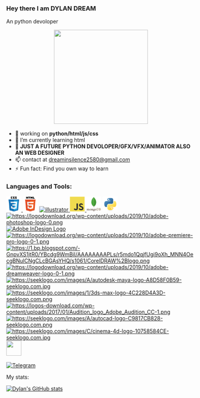 ### 

<!--
**dreambotsProduction/dreambotsProduction** is a ✨ _special_ ✨ repository because its `README.md` (this file) appears on your GitHub profile.

Here are some ideas to get you started:

- 🔭 I’m currently working on ...
- 🌱 I’m currently learning ...
- 👯 I’m looking to collaborate on ...
- 🤔 I’m looking for help with ...
- 💬 Ask me about ...
- 📫 How to reach me: ...
- 😄 Pronouns: ...
- ⚡ Fun fact: ...
-->
### **Hey there I am DYLAN DREAM**
<p> An python devoloper </p>

<div align="center">
    <img src="https://te.legra.ph/file/69d210e2c3d2b1c0df1b0.jpg"width="250" height="250">
</div>






- 🔭 working on **python/html/js/css**
- 🌱 I’m currently learning html
- 💬 **JUST A FUTURE PYTHON DEVOLOPER/GFX/VFX/ANIMATOR ALSO AN WEB DESIGNER**
- 📫 contact at dreaminsilence2580@gmail.com 
- ⚡ Fun fact: Find you own way to learn 
 <h3 align="left">Languages and Tools:</h3>
 <a href="https://www.w3schools.com/css/" target="_blank" rel="noreferrer"> <img src="https://raw.githubusercontent.com/devicons/devicon/master/icons/css3/css3-original-wordmark.svg" alt="css3" width="40" height="40"/>  </a> <a href="https://www.w3.org/html/" target="_blank" rel="noreferrer"> <img src="https://raw.githubusercontent.com/devicons/devicon/master/icons/html5/html5-original-wordmark.svg" alt="html5" width="40" height="40"/></a> <a href="https://www.adobe.com/in/products/illustrator.html" target="_blank" rel="noreferrer"> <img src="https://www.vectorlogo.zone/logos/adobe_illustrator/adobe_illustrator-icon.svg" alt="illustrator" width="40" height="40"/> </a><a href="https://developer.mozilla.org/en-US/docs/Web/JavaScript" target="_blank" rel="noreferrer"> <img src="https://raw.githubusercontent.com/devicons/devicon/master/icons/javascript/javascript-original.svg" alt="javascript" width="40" height="40"/> </a><a href="https://www.mongodb.com/" target="_blank" rel="noreferrer"> <img src="https://raw.githubusercontent.com/devicons/devicon/master/icons/mongodb/mongodb-original-wordmark.svg" alt="mongodb" width="40" height="40"/></a> <a href="https://www.python.org" target="_blank" rel="noreferrer"> <img src="https://raw.githubusercontent.com/devicons/devicon/master/icons/python/python-original.svg" alt="python" width="40" height="40"/> </a> <a href="https://www.adobe.com/in/products/photoshop.html" target="_blank" rel="noreferrer"><img src="https://logodownload.org/wp-content/uploads/2019/10/adobe-photoshop-logo-0.png" alt="https://logodownload.org/wp-content/uploads/2019/10/adobe-photoshop-logo-0.png" class="shrinkToFit transparent" width="40" height="40"</a><a href="https://www.adobe.com/in/products/indesign.html" target="_blank" rel="noreferrer"><img id="fancybox-img" src="https://1000logos.net/wp-content/uploads/2020/08/Adobe-InDesign-Logo.png" alt="Adobe InDesign Logo"width="45" height="35"></a><a href="https://www.adobe.com/in/products/indesign.html" target="_blank" rel="noreferrer"><img src="https://logodownload.org/wp-content/uploads/2019/10/adobe-premiere-pro-logo-0-1.png" alt="https://logodownload.org/wp-content/uploads/2019/10/adobe-premiere-pro-logo-0-1.png" class="shrinkToFit transparent" width="40" height="40"></a><a href="https://www.coreldraw.com/en/" target="_blank" rel="noreferrer"><img src="https://1.bp.blogspot.com/-GnpvXS1jtR0/YBcdg9WmBiI/AAAAAAAAPLs/r5mdo1QqjfUgi9oXh_MNN4OecgBNulCNgCLcBGAsYHQ/s1061/CorelDRAW%2Blogo.png" alt="https://1.bp.blogspot.com/-GnpvXS1jtR0/YBcdg9WmBiI/AAAAAAAAPLs/r5mdo1QqjfUgi9oXh_MNN4OecgBNulCNgCLcBGAsYHQ/s1061/CorelDRAW%2Blogo.png" class="shrinkToFit" width="47.6" height="40"></a><a href="https://www.adobe.com/in/products/dreamweaver.html" target="_blank" rel="noreferrer">  <img src="https://logodownload.org/wp-content/uploads/2019/10/adobe-dreamweaver-logo-0-1.png" alt="https://logodownload.org/wp-content/uploads/2019/10/adobe-dreamweaver-logo-0-1.png" class="shrinkToFit transparent" width="40" height="40"></a>
<a href="https://www.autodesk.in/products/maya/free-trial" target="_blank" rel="noreferrer"><img src="https://seeklogo.com/images/A/autodesk-maya-logo-A8D58F0B59-seeklogo.com.jpg" alt="https://seeklogo.com/images/A/autodesk-maya-logo-A8D58F0B59-seeklogo.com.jpg""width="40" height="40"> </a>  <a href="https://www.autodesk.in/products/3ds-max/free-trial" target="_blank" rel="noreferrer"><img src="https://seeklogo.com/images/1/3ds-max-logo-4C228D4A3D-seeklogo.com.png" alt="https://seeklogo.com/images/1/3ds-max-logo-4C228D4A3D-seeklogo.com.png" class="transparent"width="40" height="40"> </a>  <a href="https://www.adobe.com/in/products/audition.html" target="_blank" rel="noreferrer"><img src="https://logos-download.com/wp-content/uploads/2017/01/Audition_logo_Adobe_Audition_CC-1.png" alt="https://logos-download.com/wp-content/uploads/2017/01/Audition_logo_Adobe_Audition_CC-1.png" class="shrinkToFit transparent" width="49.3" height="40"><a/> <a href="https://www.autodesk.com/products/autocad" target="_blank" rel="noreferrer"><img src="https://seeklogo.com/images/A/autocad-logo-C9817CB828-seeklogo.com.png" alt="https://seeklogo.com/images/A/autocad-logo-C9817CB828-seeklogo.com.png" class="transparent"width="40" height="50"></a>  <a href="https://www.maxon.net/en/cinema-4d" target="_blank" rel="noreferrer"><img src="https://seeklogo.com/images/C/cinema-4d-logo-10758584CE-seeklogo.com.jpg" alt="https://seeklogo.com/images/C/cinema-4d-logo-10758584CE-seeklogo.com.jpg"width="40" height="40"></a>  <a href="https://code.visualstudio.com/" target="_blank" rel="noreferrer"><img src="https://cdn.cdnlogo.com/logos/v/82/visual-studio-code.svg"width="40" height="40"></a>



 
 [![Telegram](https://img.shields.io/badge/telegram-1b77FF.svg?style=for-the-badge&logo=telegram)](https://t.me/RealityRulez)

My stats: 

[![Dylan's GitHub stats](https://github-readme-stats.vercel.app/api?username=dreambotsproduction)](https://github.com/dreambotsproduction/github-readme-stats)
